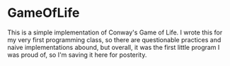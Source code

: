 # GameOfLife
This is a simple implementation of Conway's Game of Life. I wrote this for my very first programming class, so there are questionable practices and naive implementations abound,
but overall, it was the first little program I was proud of, so I'm saving it here for posterity.
